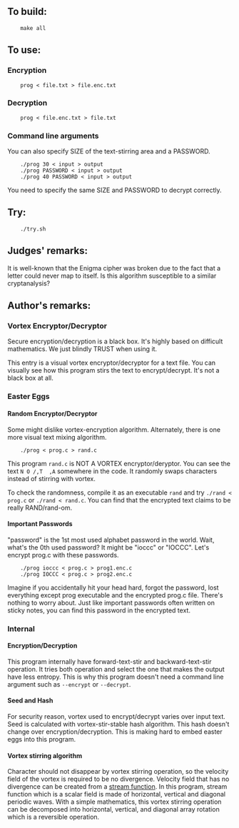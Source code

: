 ## To build:

``` <!---sh-->
    make all
```


## To use:


### Encryption

``` <!---sh-->
    prog < file.txt > file.enc.txt
```


### Decryption

``` <!---sh-->
    prog < file.enc.txt > file.txt
```


### Command line arguments

You can also specify SIZE of the text-stirring area and a PASSWORD.

``` <!---sh-->
    ./prog 30 < input > output
    ./prog PASSWORD < input > output
    ./prog 40 PASSWORD < input > output
```

You need to specify the same SIZE and PASSWORD to decrypt correctly.


## Try:

``` <!---sh-->
    ./try.sh
```


## Judges' remarks:

It is well-known that the Enigma cipher was broken due to the fact that a letter could never map to itself.
Is this algorithm susceptible to a similar cryptanalysis?


## Author's remarks:


### Vortex Encryptor/Decryptor

Secure encryption/decryption is a black box. It's highly based on difficult mathematics. We just blindly TRUST when using it.

This entry is a visual vortex encryptor/decryptor for a text file.
You can visually see how this program stirs the text to encrypt/decrypt. It's not a black box at all.


### Easter Eggs


#### Random Encryptor/Decryptor

Some might dislike vortex-encryption algorithm. Alternately, there is one more visual text mixing algorithm.

``` <!---sh-->
    ./prog < prog.c > rand.c
```

This program `rand.c` is NOT A VORTEX encryptor/deryptor. You can see the text `N O /,T  ,A` somewhere in the code. It randomly swaps characters instead of stirring with vortex.

To check the randomness, compile it as an executable `rand` and try `./rand < prog.c` or `./rand < rand.c`.
You can find that the encrypted text claims to be really RAND/rand-om.


#### Important Passwords

"password" is the 1st most used alphabet password in the world. Wait, what's the 0th used password? It might be "ioccc" or "IOCCC".
Let's encrypt prog.c with these passwords.

``` <!---sh-->
    ./prog ioccc < prog.c > prog1.enc.c
    ./prog IOCCC < prog.c > prog2.enc.c
```

Imagine if you accidentally hit your head hard, forgot the password, lost everything except prog executable and the encrypted prog.c file.
There's nothing to worry about. Just like important passwords often written on sticky notes, you can find this password in the encrypted text.


### Internal


#### Encryption/Decryption

This program internally have forward-text-stir and backward-text-stir operation.
It tries both operation and select the one that makes the output have less entropy.
This is why this program doesn't need a command line argument such as `--encrypt` or `--decrypt`.


#### Seed and Hash

For security reason, vortex used to encrypt/decrypt varies over input text.
Seed is calculated with vortex-stir-stable hash algorithm. This hash doesn't change over encryption/decryption.
This is making hard to embed easter eggs into this program.


#### Vortex stirring algorithm

Character should not disappear by vortex stirring operation, so the velocity field of the vortex is required to be no divergence.
Velocity field that has no divergence can be created from a [stream function](https://en.wikipedia.org/wiki/Stream_function).
In this program, stream function which is a scalar field is made of horizontal, vertical and diagonal periodic waves.
With a simple mathematics, this vortex stirring operation can be decomposed into horizontal, vertical, and diagonal array rotation which is a reversible operation.


<!--

    Copyright © 1984-2025 by Landon Curt Noll and Leonid A. Broukhis.  All Rights Reserved.

    You are free to share and adapt this file under the terms of this license:

        Creative Commons Attribution-ShareAlike 4.0 International (CC BY-SA 4.0)

    For more information, see:

        https://creativecommons.org/licenses/by-sa/4.0/

-->
